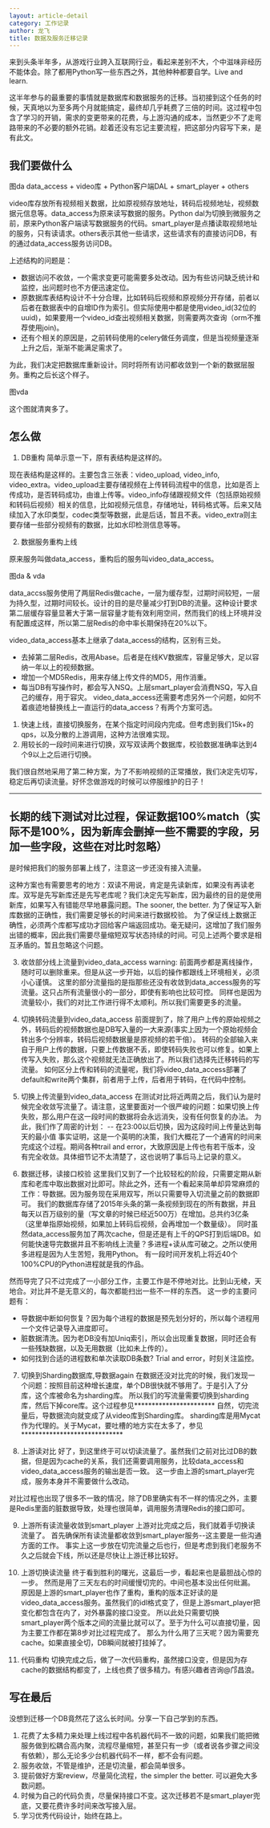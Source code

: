```yaml
---
layout: article-detail
category: 工作记录 
author: 龙飞 
title: 数据及服务迁移记录
---
```


来到头条半年多，从游戏行业跨入互联网行业，看起来差别不大，个中滋味非经历不能体会。除了都用Python写一些东西之外，其他种种都要自学。Live and learn.

这半年参与的最重要的事情就是数据库和数据服务的迁移。当初接到这个任务的时候，天真地以为至多两个月就能搞定，最终却几乎耗费了三倍的时间。这过程中包含了学习的开销，需求的变更带来的花费，与上游沟通的成本，当然更少不了走弯路带来的不必要的额外花销。趁着还没有忘记主要流程，把这部分内容写下来，是有此文。

## 我们要做什么 
图da data_access + video库 + Python客户端DAL + smart_player + others 

video库存放所有视频相关数据，比如原视频存放地址，转码后视频地址，视频数据元信息等。data_access为原来读写数据的服务。Python dal为切换到微服务之前，原来Python客户端读写数据服务的代码。smart_player是点播读取视频地址的服务，只有读请求。others表示其他一些请求，这些请求有的直接访问DB，有的通过data_access服务访问DB。

上述结构的问题是：
- 数据访问不收敛，一个需求变更可能需要多处改动。因为有些访问缺乏统计和监控，出问题时也不方便迅速定位。
- 原数据库表结构设计不十分合理，比如转码后视频和原视频分开存储，前者以后者在数据表中的自增ID作为索引。但实际使用中都是使用video_id(32位的uuid)，如果要用一个video_id查出视频相关数据，则需要两次查询（orm不推荐使用join)。
- 还有个相关的原因是，之前转码使用的celery做任务调度，但是当视频量逐渐上升之后，渐渐不能满足需求了。

为此，我们决定把数据库重新设计。同时将所有访问都收敛到一个新的数据层服务。重构之后长这个样子。

图vda

这个图就清爽多了。

## 怎么做
1. DB重构
简单示意一下，原有表结构是这样的。

现在表结构是这样的。主要包含三张表：video_upload, video_info, video_extra。video_upload主要存储视频在上传转码流程中的信息，比如是否上传成功，是否转码成功，由谁上传等。video_info存储跟视频文件（包括原始视频和转码后视频）相关的信息，比如视频元信息，存储地址，转码格式等。后来又陆续加入了水印类型，codec类型等数据，此是后话，暂且不表。video_extra则主要存储一些部分视频有的数据，比如水印检测信息等等。

2. 数据服务重构上线

原来服务叫做data_access，重构后的服务叫video_data_access。

图da & vda

data_accss服务使用了两层Redis做cache，一层为缓存型，过期时间较短，一层为持久型，过期时间较长。设计的目的是尽量减少打到DB的流量。这种设计要求第二层缓存容量显著大于第一层容量才能有效利用空间，然而我们的线上环境并没有配置成这样，所以第二层Redis的命中率长期保持在20%以下。

video_data_access基本上继承了data_access的结构，区别有三处。
- 去掉第二层Redis，改用Abase。后者是在线KV数据库，容量足够大，足以容纳一年以上的视频数据。
- 增加一个MD5Redis，用来存储上传文件的MD5，用作消重。
- 每当DB有写操作时，都会写入NSQ。上层smart_player会消费NSQ，写入自己的缓存，用于容灾。
video_data_access还需要考虑另外一个问题，如何不着痕迹地替换线上一直运行的data_access？有两个方案可选。
1. 快速上线，直接切换服务，在某个指定时间段内完成。但考虑到我们15k+的qps，以及分散的上游调用，这种方法很难实现。
2. 用较长的一段时间来进行切换，双写双读两个数据库，校验数据准确率达到4个9以上之后进行切换。

我们很自然地采用了第二种方案，为了不影响视频的正常播放，我们决定先切写，稳定后再切读流量。好怀念做游戏的时候可以停服维护的日子！

----------------------------------------------------------------
长期的线下测试对比过程，保证数据100%match（实际不是100%，因为新库会删掉一些不需要的字段，另加一些字段，这些在对比时忽略）
----------------------------------------------------------------

是时候把我们的服务部署上线了，注意这一步还没有接入流量。

这种方案也有需要思考的地方：双读不用说，肯定是先读新库，如果没有再读老库。双写是先写新库还是先写老库呢？我们决定先写新库，因为最终的目的是使用新库，如果写入有错能尽早地暴露问题。The sooner, the better.
为了保证写入新库数据的正确性，我们需要足够长的时间来进行数据校验。
为了保证线上数据正确性，必须两个库都写成功才回给客户端返回成功。毫无疑问，这增加了我们服务出错的概率，因此我们需要尽量缩短双写状态持续的时间。可见上述两个要求是相互矛盾的。暂且忽略这个问题。


3. 收敛部分线上流量到video_data_access
warning: 前面两步都是离线操作，随时可以删除重来。但是从这一步开始，以后的操作都跟线上环境相关，必须小心谨慎。
这里的部分流量指的是指那些还没有收敛到data_access服务的写流量。这只占所有流量很小的一部分，即使有影响也比较可控。
同样也是因为流量较小，我们的对比工作进行得不太顺利。所以我们需要更多的流量。

4. 切换转码流量到video_data_access
前面提到了，除了用户上传的原始视频之外，转码后的视频数据也是DB写入量的一大来源(事实上因为一个原始视频会转出多个分辨率，转码后视频数据量是原视频的若干倍）。
转码的全部输入来自于用户上传的数据，只要上传数据不丢，即使转码失败也可以修复。如果上传写入失败，那么这个视频就无法正确放出了。所以我们选择先迁移转码的写流量。
如何区分上传和转码的流量呢，我们将video_data_access部署了default和write两个集群，前者用于上传，后者用于转码，在代码中控制。

5. 切换上传流量到video_data_access
在测试对比将近两周之后，我们认为是时候完全收敛写流量了。请注意，这里要面对一个很严峻的问题：如果切换上传失败，那么用户在这一段时间的数据将会永远消失，没有任何恢复的办法。
为此，我们作了周密的计划：
-- 在23:00以后切换，因为这段时间上传量达到每天的最小值
事实证明，这是一个英明的决策，我们大概花了一个通宵的时间来完成这个过程。期间各种trail and error，大致原因是上传也有若干版本，没有完全收敛。具体细节记不太清楚了，这也说明了事后马上记录的意义。

6. 数据迁移，读接口校验 
这里我们又到了一个比较轻松的阶段，只需要定期从新库和老库中取出数据对比即可。除此之外，还有一个看起来简单却异常麻烦的工作：导数据。因为服务现在采用双写，所以只需要导入切流量之前的数据即可。
我们的数据库存储了2015年头条的第一条视频到现在的所有数据，并且每天以百万级别的量（写文章的时候已经近500万）在增加。总共约3亿条（这里单指原始视频，如果加上转码后视频，会再增加一个数量级）。
同时虽然data_access服务加了两次cache，但是还是有上千的QPS打到后端DB。如何能快速导完数据并且不影响线上流量？多进程+读从库可破之。之所以使用多进程是因为人生苦短，我用Python。
有一段时间开发机上将近40个100%CPU的Python进程就是我的作品。

然而导完了只不过完成了一小部分工作，主要工作是不停地对比。比到山无棱，天地合。对比并不是无意义的，每次都能扫出一些不一样的东西。
这一步的主要问题有：
- 导数据中断如何恢复？因为每个进程的数据是预先划分好的，所以每个进程用一个文件记录导入进度即可。
- 脏数据清洗。因为老DB没有加Uniq索引，所以会出现重复数据，同时还会有一些残缺数据，以及无用数据（比如未上传的）。
- 如何找到合适的进程数和单次读取DB条数? Trial and error，时刻关注监控。 

7. 切换到Sharding数据库,导数据again
在数据还没对比完的时候，我们发现一个问题：按照目前这种增长速度，单个DB很快就不够用了。于是引入了分库，这个库被命名为sharding库。
所以我们的写流量需要切换到sharding库，然后下掉core库。这个过程参见***********************
自然，切完流量后，导数据流向就变成了从video库到Sharding库。
sharding库是用Mycat作为代理的。关于Mycat，要吐槽的地方实在太多了，参见*****************************

8. 上游读对比
好了，到这里终于可以切读流量了。虽然我们之前对比过DB的数据，但是因为cache的关系，我们还需要调用服务，比较data_access和video_data_access服务的输出是否一致。
这一步由上游的smart_player完成，服务本身并不需要做什么改动。

对比过程也出现了很多不一致的情况，除了DB里确实有不一样的情况之外，主要是Redis里面的脏数据导致，处理也很简单，调用服务清理Redis的接口即可。

9. 上游所有读流量收敛到smart_player 
上游对比完成之后，我们就着手切换读流量了。
首先确保所有读流量都收敛到smart_player服务--这主要是一些沟通方面的工作。
事实上这一步放在切完流量之后也行，但是考虑到我们老服务不久之后就会下线，所以还是尽快让上游迁移比较好。

10. 上游切换读流量
终于看到胜利的曙光，这最后一步，看起来也是最胆战心惊的一步。
然而是用了三天左右的时间缓慢切完的。中间也基本没出任何纰漏。
原因是上游的smart_player也作了重构，重构的版本正好读的是video_data_access服务。虽然我们的idl格式变了，但是上游smart_player把变化都包含在内了，对外暴露的接口没变。
所以此处只需要切换smart_player两个版本之间的流量比就可以了。至于为什么可以直接切量，因为主要工作都在第8步对比过程完成了。
那么为什么用了三天呢？因为需要充cache。如果直接全切，DB瞬间就被打挂掉了。

11. 代码重构
切换完成之后，做了一次代码重构，虽然接口没变，但是因为存cache的数据结构都变了，上线也费了很多精力。有感兴趣者咨询@邝昌浪。

## 写在最后
没想到迁移一个DB竟然花了这么长时间。分享一下自己学到的东西。
1. 花费了太多精力来处理上线过程中各机器代码不一致的问题，如果我们能把微服务做到松耦合高内聚，流程尽量缩短，甚至只有一步（或者说各步骤之间没有依赖），那么无论多少台机器代码不一样，都不会有问题。
2. 服务收敛，不管是维护，还是切流量，都会简单很多。
3. 提前做好方案review，尽量简化流程，the simpler the better. 可以避免大多数问题。
4. 时候为自己的代码负责，尽量保持接口不变。这次迁移若不是smart_player兜底，又要花费许多时间来改写接入层。
5. 学习优秀代码设计，始终在路上。
